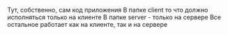 Тут, собственно, сам код приложения
В папке client то что должно исполняться только на клиенте
В папке server - только на сервере
Все остальное работает как на клиенте, так и на сервере
